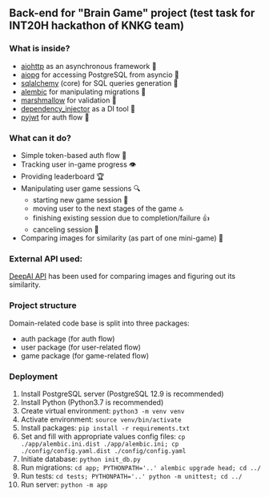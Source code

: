 ## Back-end for "Brain Game" project (test task for INT20H hackathon of KNKG team)

### What is inside?
- [aiohttp](https://docs.aiohttp.org/en/stable/) as an asynchronous framework 🚀
- [aiopg](https://aiopg.readthedocs.io/en/stable/) for accessing PostgreSQL from asyncio 🐘
- [sqlalchemy](https://www.sqlalchemy.org/) (core) for SQL queries generation 🍻
- [alembic](https://alembic.sqlalchemy.org/en/latest/) for manipulating migrations 🏃
- [marshmallow](https://marshmallow.readthedocs.io/en/stable/) for validation 🍭
- [dependency_injector](https://python-dependency-injector.ets-labs.org/) as a DI tool 🤖
- [pyjwt](https://pyjwt.readthedocs.io/en/latest/index.html) for auth flow 👋

### What can it do?
- Simple token-based auth flow 🧑
- Tracking user in-game progress 👁️
- Providing leaderboard 🏆
- Manipulating user game sessions 🔍
  - starting new game session 📱
  - moving user to the next stages of the game 🔝
  - finishing existing session due to completion/failure 👍
  - canceling session 🛑
- Comparing images for similarity (as part of one mini-game) 👀

### External API used:
[DeepAI API](https://deepai.org/machine-learning-model/image-similarity) has been used for comparing images and figuring out its similarity.

### Project structure
Domain-related code base is split into three packages:
- auth package (for auth flow)
- user package (for user-related flow)
- game package (for game-related flow)


### Deployment
1. Install PostgreSQL server (PostgreSQL 12.9 is recommended)
2. Install Python (Python3.7 is recommended)
3. Create virtual environment: `python3 -m venv venv`
4. Activate environment: `source venv/bin/activate`
5. Install packages: `pip install -r requirements.txt`
6. Set and fill with appropriate values config files: `cp ./app/alembic.ini.dist ./app/alembic.ini; cp ./config/config.yaml.dist ./config/config.yaml`
7. Initiate database: `python init_db.py`
8. Run migrations: `cd app; PYTHONPATH='..' alembic upgrade head; cd ../`
9. Run tests: `cd tests; PYTHONPATH='..' python -m unittest; cd ../`
10. Run server: `python -m app`